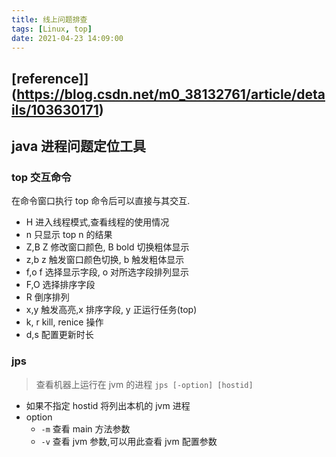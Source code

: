```yaml
---
title: 线上问题排查
tags: [Linux, top]
date: 2021-04-23 14:09:00
---
```


## [reference]](https://blog.csdn.net/m0_38132761/article/details/103630171)

## java 进程问题定位工具

### top 交互命令

在命令窗口执行 top 命令后可以直接与其交互.

- H 进入线程模式,查看线程的使用情况
- n 只显示 top n 的结果
- Z,B Z 修改窗口颜色, B bold 切换粗体显示
- z,b z 触发窗口颜色切换, b 触发粗体显示
- f,o f 选择显示字段, o 对所选字段排列显示
- F,O 选择排序字段
- R 倒序排列
- x,y 触发高亮,x 排序字段, y 正运行任务(top)
- k, r kill, renice 操作
- d,s 配置更新时长

### jps

> 查看机器上运行在 jvm 的进程 `jps [-option] [hostid]`

- 如果不指定 hostid 将列出本机的 jvm 进程
- option
    - `-m` 查看 main 方法参数
    - `-v` 查看 jvm 参数,可以用此查看 jvm 配置参数
